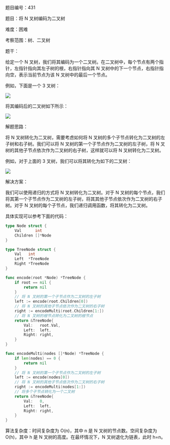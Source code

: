 题目编号：431

题目：将 N 叉树编码为二叉树

难度：困难

考察范围：树、二叉树

题干：

给定一个 N 叉树，我们将其编码为一个二叉树。在二叉树中，每个节点有两个指针，左指针指向其左子树的根，右指针指向其 N 叉树中的下一个节点，右指针指向空，表示当前节点为该 N 叉树中的最后一个节点。

例如，下面是一个 3 叉树：

![](https://assets.leetcode.com/uploads/2018/10/12/narytreeexample.png)

将其编码后的二叉树如下所示：

![](https://assets.leetcode.com/uploads/2018/10/12/binarytreepresentation.png)

解题思路：

将 N 叉树转化为二叉树，需要考虑如何将 N 叉树的多个子节点转化为二叉树的左子树和右子树。我们可以将 N 叉树的第一个子节点作为二叉树的左子树，将 N 叉树的其他子节点依次作为二叉树的右子树，这样就可以将 N 叉树转化为二叉树。

例如，对于上面的 3 叉树，我们可以将其转化为如下的二叉树：

![](https://assets.leetcode.com/uploads/2018/10/12/binarytreepresentation.png)

解决方案：

我们可以使用递归的方式将 N 叉树转化为二叉树。对于 N 叉树的每个节点，我们将其第一个子节点作为二叉树的左子树，将其其他子节点依次作为二叉树的右子树。对于 N 叉树的每个子节点，我们递归调用函数，将其转化为二叉树。

具体实现可以参考下面的代码：

```go
type Node struct {
    Val      int
    Children []*Node
}

type TreeNode struct {
    Val   int
    Left  *TreeNode
    Right *TreeNode
}

func encode(root *Node) *TreeNode {
    if root == nil {
        return nil
    }
    // 将 N 叉树的第一个子节点作为二叉树的左子树
    left := encode(root.Children[0])
    // 将 N 叉树的其他子节点依次作为二叉树的右子树
    right := encodeMulti(root.Children[1:])
    // 将 N 叉树的根节点转化为二叉树的根节点
    return &TreeNode{
        Val:   root.Val,
        Left:  left,
        Right: right,
    }
}

func encodeMulti(nodes []*Node) *TreeNode {
    if len(nodes) == 0 {
        return nil
    }
    // 将 N 叉树的第一个子节点作为二叉树的左子树
    left := encode(nodes[0])
    // 将 N 叉树的其他子节点依次作为二叉树的右子树
    right := encodeMulti(nodes[1:])
    // 将多个子节点转化为一个二叉树
    return &TreeNode{
        Val:   0,
        Left:  left,
        Right: right,
    }
}
```

算法复杂度：时间复杂度为 O(n)，其中 n 是 N 叉树的节点数。空间复杂度为 O(h)，其中 h 是 N 叉树的高度。在最坏情况下，N 叉树退化为链表，此时 h=n。